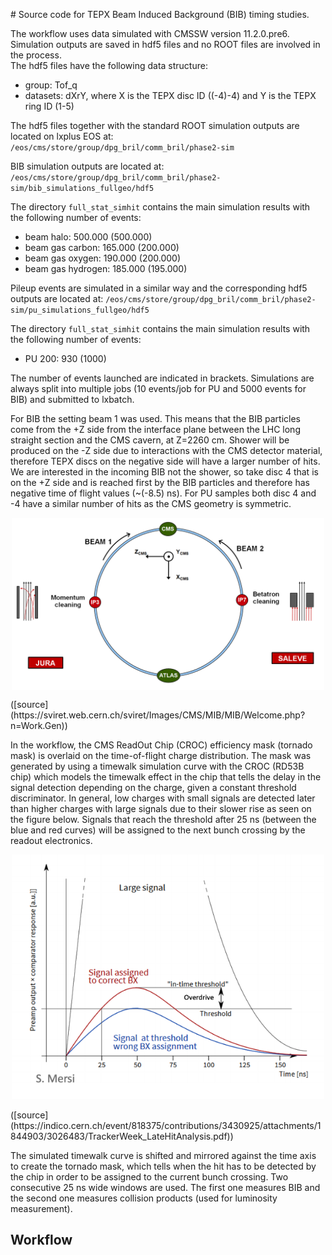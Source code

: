 # Source code for TEPX Beam Induced Background (BIB) timing studies.

The workflow uses data simulated with CMSSW version 11.2.0.pre6. <br>
Simulation outputs are saved in hdf5 files and no ROOT files are involved in the process. <br>
The hdf5 files have the following data structure: <br>

- group: Tof_q <br>
- datasets: dXrY, where X is the TEPX disc ID ((-4)-4) and Y is the TEPX ring ID (1-5) <br>

The hdf5 files together with the standard ROOT simulation outputs are located on lxplus EOS at: <br>
`/eos/cms/store/group/dpg_bril/comm_bril/phase2-sim`

BIB simulation outputs are located at: <br>
`/eos/cms/store/group/dpg_bril/comm_bril/phase2-sim/bib_simulations_fullgeo/hdf5`

The directory `full_stat_simhit` contains the main simulation results with the following number of events: <br>

- beam halo: 500.000 (500.000)
- beam gas carbon: 165.000 (200.000)
- beam gas oxygen: 190.000 (200.000)
- beam gas hydrogen: 185.000 (195.000)

Pileup events are simulated in a similar way and the corresponding hdf5 outputs are located at:
`/eos/cms/store/group/dpg_bril/comm_bril/phase2-sim/pu_simulations_fullgeo/hdf5`

The directory `full_stat_simhit` contains the main simulation results with the following number of events: <br>

- PU 200: 930 (1000)

The number of events launched are indicated in brackets. Simulations are always split into multiple jobs (10 events/job for PU and 5000 events for BIB) and submitted to lxbatch. <br>

For BIB the setting beam 1 was used. This means that the BIB particles come from the +Z side from the interface plane between the LHC long straight section and the CMS cavern, at Z=2260 cm. Shower will be produced on the -Z side due to interactions with the CMS detector material, therefore TEPX discs on the negative side will have a larger number of hits. We are interested in the incoming BIB not the shower, so take disc 4 that is on the +Z side and is reached first by the BIB particles and therefore has negative time of flight values (~(-8.5) ns). For PU samples both disc 4 and -4 have a similar number of hits as the CMS geometry is symmetric. <br>
<p align="center">
<img src="images/LHC.png" width="500" align="center">
</p>
([source](https://sviret.web.cern.ch/sviret/Images/CMS/MIB/MIB/Welcome.php?n=Work.Gen))

In the workflow, the CMS ReadOut Chip (CROC) efficiency mask (tornado mask) is overlaid on the time-of-flight charge distribution. The mask was generated by using a timewalk simulation curve with the CROC (RD53B chip) which models the timewalk effect in the chip that tells the delay in the signal detection depending on the charge, given a constant threshold discriminator. In general, low charges with small signals are detected later than higher charges with large signals due to their slower rise as seen on the figure below. Signals that reach the threshold after 25 ns (between the blue and red curves) will be assigned to the next bunch crossing by the readout electronics. <br>
<p align="center">
<img src="images/timewalk.png" width="500" /> <br>
</p>
([source](https://indico.cern.ch/event/818375/contributions/3430925/attachments/1844903/3026483/TrackerWeek_LateHitAnalysis.pdf))

The simulated timewalk curve is shifted and mirrored against the time axis to create the tornado mask, which tells when the hit has to be detected by the chip in order to be assigned to the current bunch crossing. Two consecutive 25 ns wide windows are used. The first one measures BIB and the second one measures collision products (used for luminosity measurement).

## Workflow


